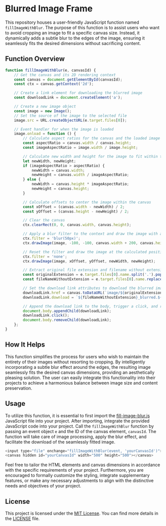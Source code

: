 # Blurred Image Frame

This repository houses a user-friendly JavaScript function named `fillImageWithBlur`. The purpose of this function is to
assist users who want to avoid cropping an image to fit a specific canvas size. Instead, it dynamically adds a subtle
blur to the edges of the image, ensuring it seamlessly fits the desired dimensions without sacrificing content.

## Function Overview

```javascript
function fillImageWithBlur(e, canvasId) {
    // Get the canvas and its 2D rendering context
    const canvas = document.getElementById(canvasId);
    const ctx = canvas.getContext('2d');

    // Create a link element for downloading the blurred image
    const downloadLink = document.createElement('a');

    // Create a new image object
    const image = new Image();
    // Set the source of the image to the selected file
    image.src = URL.createObjectURL(e.target.files[0]);

    // Event handler for when the image is loaded
    image.onload = function () {
        // Calculate aspect ratios for the canvas and the loaded image
        const aspectRatio = canvas.width / canvas.height;
        const imageAspectRatio = image.width / image.height;

        // Calculate new width and height for the image to fit within the canvas while maintaining aspect ratio
        let newWidth, newHeight;
        if (imageAspectRatio > aspectRatio) {
            newWidth = canvas.width;
            newHeight = canvas.width / imageAspectRatio;
        } else {
            newWidth = canvas.height * imageAspectRatio;
            newHeight = canvas.height;
        }

        // Calculate offsets to center the image within the canvas
        const xOffset = (canvas.width - newWidth) / 2;
        const yOffset = (canvas.height - newHeight) / 2;

        // Clear the canvas
        ctx.clearRect(0, 0, canvas.width, canvas.height);

        // Apply a blur filter to the context and draw the image with a margin
        ctx.filter = 'blur(50px)';
        ctx.drawImage(image, -100, -100, canvas.width + 200, canvas.height + 200);

        // Reset the filter and draw the image at the calculated position and size
        ctx.filter = 'none';
        ctx.drawImage(image, xOffset, yOffset, newWidth, newHeight);

        // Extract original file extension and filename without extension
        const originalExtension = e.target.files[0].name.split('.').pop();
        const fileNameWithoutExtension = e.target.files[0].name.replace(/\.[^/.]+$/, '');

        // Set the download link attributes to download the blurred image
        downloadLink.href = canvas.toDataURL(`image/${originalExtension}`);
        downloadLink.download = `${fileNameWithoutExtension}_blurred.${originalExtension}`;

        // Append the download link to the body, trigger a click, and remove it
        document.body.appendChild(downloadLink);
        downloadLink.click();
        document.body.removeChild(downloadLink);
    };
}
```

## How It Helps

This function simplifies the process for users who wish to maintain the entirety of their images without resorting to
cropping. By intelligently incorporating a subtle blur effect around the edges, the resulting image seamlessly fits the
desired canvas dimensions, providing an aesthetically pleasing solution. The user can easily integrate this
functionality into their projects to achieve a harmonious balance between image size and content preservation.

## Usage

To utilize this function, it is essential to first import
the [fill-image-blur.js](https://github.com/vascabarkapa/blurred-image-frame/blob/main/fill-image-blur.js) JavaScript
file into your project. After importing, integrate the provided JavaScript code into your project. Call
the `fillImageWithBlur` function by passing an event object `e` and the ID of the canvas element, `canvasId`. The
function will take care of image processing, apply the blur effect, and facilitate the download of the seamlessly fitted
image.

```javascript
<input type="file" onchange="fillImageWithBlur(event, 'yourCanvasId')">
<canvas hidden id="yourCanvasId" width="500" height="500"></canvas>
```

Feel free to tailor the HTML elements and canvas dimensions in accordance with the specific requirements of your
project. Furthermore, you are encouraged to formally customize the styling, integrate supplementary features, or make
any necessary adjustments to align with the distinctive needs and objectives of your project.

## License

This project is licensed under the [MIT License](LICENSE). You can find more details in the [LICENSE](LICENSE) file.

